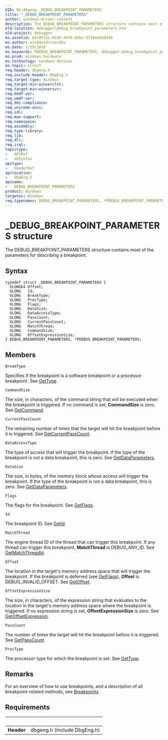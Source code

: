 ```yaml
---
UID: NS:dbgeng._DEBUG_BREAKPOINT_PARAMETERS
title: "_DEBUG_BREAKPOINT_PARAMETERS"
author: windows-driver-content
description: The DEBUG_BREAKPOINT_PARAMETERS structure contains most of the parameters for describing a breakpoint.
old-location: debugger\debug_breakpoint_parameters.htm
old-project: debugger
ms.assetid: e5c87c1c-8195-4476-84bc-5f18ad83d149
ms.author: windowsdriverdev
ms.date: 1/19/2018
ms.keywords: PDEBUG_BREAKPOINT_PARAMETERS, debugger.debug_breakpoint_parameters, DEBUG_BREAKPOINT_PARAMETERS, dbgeng/DEBUG_BREAKPOINT_PARAMETERS, DEBUG_BREAKPOINT_PARAMETERS structure [Windows Debugging], dbgeng/PDEBUG_BREAKPOINT_PARAMETERS, Structures_ad5f0e1f-7d6f-498d-80a0-1275ca3cb016.xml, *PDEBUG_BREAKPOINT_PARAMETERS, _DEBUG_BREAKPOINT_PARAMETERS, PDEBUG_BREAKPOINT_PARAMETERS structure pointer [Windows Debugging]
ms.prod: windows-hardware
ms.technology: windows-devices
ms.topic: struct
req.header: dbgeng.h
req.include-header: DbgEng.h
req.target-type: Windows
req.target-min-winverclnt: 
req.target-min-winversvr: 
req.kmdf-ver: 
req.umdf-ver: 
req.ddi-compliance: 
req.unicode-ansi: 
req.idl: 
req.max-support: 
req.namespace: 
req.assembly: 
req.type-library: 
req.lib: 
req.dll: 
req.irql: 
topictype:
-	APIRef
-	kbSyntax
apitype:
-	HeaderDef
apilocation:
-	DbgEng.h
apiname:
-	DEBUG_BREAKPOINT_PARAMETERS
product: Windows
targetos: Windows
req.typenames: DEBUG_BREAKPOINT_PARAMETERS, *PDEBUG_BREAKPOINT_PARAMETERS
---
```


# _DEBUG_BREAKPOINT_PARAMETERS structure
The DEBUG_BREAKPOINT_PARAMETERS structure contains most of the parameters for describing a breakpoint.

## Syntax
````
typedef struct _DEBUG_BREAKPOINT_PARAMETERS {
  ULONG64 Offset;
  ULONG   Id;
  ULONG   BreakType;
  ULONG   ProcType;
  ULONG   Flags;
  ULONG   DataSize;
  ULONG   DataAccessType;
  ULONG   PassCount;
  ULONG   CurrentPassCount;
  ULONG   MatchThread;
  ULONG   CommandSize;
  ULONG   OffsetExpressionSize;
} DEBUG_BREAKPOINT_PARAMETERS, *PDEBUG_BREAKPOINT_PARAMETERS;
````

## Members


`BreakType`

Specifies if the breakpoint is a software breakpoint or a processor breakpoint.  See <a href="https://msdn.microsoft.com/library/windows/hardware/jj991813">GetType</a>.

`CommandSize`

The size, in characters, of the command string that will be executed when the breakpoint is triggered.  If no command is set, <b>CommandSize</b> is zero.  See <a href="https://msdn.microsoft.com/library/windows/hardware/ff545677">GetCommand</a>.

`CurrentPassCount`

The remaining number of times that the target will hit the breakpoint before it is triggered.  See <a href="https://msdn.microsoft.com/library/windows/hardware/ff545769">GetCurrentPassCount</a>.

`DataAccessType`

The type of access that will trigger the breakpoint.  If the type of the breakpoint is not a data breakpoint, this is zero.  See <a href="https://msdn.microsoft.com/library/windows/hardware/ff546557">GetDataParameters</a>.

`DataSize`

The size, in bytes, of the memory block whose access will trigger the breakpoint.  If the type of the breakpoint is not a data breakpoint, this is zero.  See <a href="https://msdn.microsoft.com/library/windows/hardware/ff546557">GetDataParameters</a>.

`Flags`

The flags for the breakpoint.  See <a href="https://msdn.microsoft.com/library/windows/hardware/ff546791">GetFlags</a>.

`Id`

The breakpoint ID.  See <a href="https://msdn.microsoft.com/library/windows/hardware/ff546827">GetId</a>.

`MatchThread`

The engine thread ID of the thread that can trigger this breakpoint.  If any thread can trigger this breakpoint, <b>MatchThread</b> is DEBUG_ANY_ID.  See <a href="https://msdn.microsoft.com/library/windows/hardware/ff547074">GetMatchThreadId</a>.

`Offset`

The location in the target's memory address space that will trigger the breakpoint.  If the breakpoint is deferred (see <a href="https://msdn.microsoft.com/library/windows/hardware/ff546791">GetFlags</a>), <b>Offset</b> is DEBUG_INVALID_OFFSET.  See <a href="https://msdn.microsoft.com/library/windows/hardware/ff548008">GetOffset</a>.

`OffsetExpressionSize`

The size, in characters, of the expression string that evaluates to the location in the target's memory address space where the breakpoint is triggered.  If no expression string is set, <b>OffsetExpressionSize</b> is zero.  See <a href="https://msdn.microsoft.com/library/windows/hardware/ff548048">GetOffsetExpression</a>.

`PassCount`

The number of times the target will hit the breakpoint before it is triggered.  See <a href="https://msdn.microsoft.com/library/windows/hardware/ff548104">GetPassCount</a>.

`ProcType`

The processor type for which the breakpoint is set.  See <a href="https://msdn.microsoft.com/library/windows/hardware/jj991813">GetType</a>.

## Remarks
For an overview of how to use breakpoints, and a description of all breakpoint-related methods, see <a href="https://msdn.microsoft.com/library/windows/hardware/ff538928">Breakpoints</a>.

## Requirements
| &nbsp; | &nbsp; |
| ---- |:---- |
| **Header** | dbgeng.h (include DbgEng.h) |